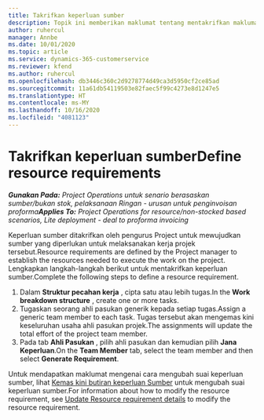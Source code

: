 ```yaml
---
title: Takrifkan keperluan sumber
description: Topik ini memberikan maklumat tentang mentakrifkan maklumat keperluan sumber.
author: ruhercul
manager: Annbe
ms.date: 10/01/2020
ms.topic: article
ms.service: dynamics-365-customerservice
ms.reviewer: kfend
ms.author: ruhercul
ms.openlocfilehash: db3446c360c2d9278774d49ca3d5950cf2ce85ad
ms.sourcegitcommit: 11a61db54119503e82faec5f99c4273e8d1247e5
ms.translationtype: HT
ms.contentlocale: ms-MY
ms.lasthandoff: 10/16/2020
ms.locfileid: "4081123"
---
```

# <a name="define-resource-requirements"></a><span data-ttu-id="5f060-103">Takrifkan keperluan sumber</span><span class="sxs-lookup"><span data-stu-id="5f060-103">Define resource requirements</span></span>

<span data-ttu-id="5f060-104">_**Gunakan Pada:** Project Operations untuk senario berasaskan sumber/bukan stok, pelaksanaan Ringan - urusan untuk penginvoisan proforma_</span><span class="sxs-lookup"><span data-stu-id="5f060-104">_**Applies To:** Project Operations for resource/non-stocked based scenarios, Lite deployment - deal to proforma invoicing_</span></span>

<span data-ttu-id="5f060-105">Keperluan sumber ditakrifkan oleh pengurus Project untuk mewujudkan sumber yang diperlukan untuk melaksanakan kerja projek tersebut.</span><span class="sxs-lookup"><span data-stu-id="5f060-105">Resource requirements are defined by the Project manager to establish the resources needed to execute the work on the project.</span></span> <span data-ttu-id="5f060-106">Lengkapkan langkah-langkah berikut untuk mentakrifkan keperluan sumber.</span><span class="sxs-lookup"><span data-stu-id="5f060-106">Complete the following steps to define a resource requirement.</span></span>

1.  <span data-ttu-id="5f060-107">Dalam **Struktur pecahan kerja** , cipta satu atau lebih tugas.</span><span class="sxs-lookup"><span data-stu-id="5f060-107">In the **Work breakdown structure** , create one or more tasks.</span></span>
2.  <span data-ttu-id="5f060-108">Tugaskan seorang ahli pasukan generik kepada setiap tugas.</span><span class="sxs-lookup"><span data-stu-id="5f060-108">Assign a generic team member to each task.</span></span> <span data-ttu-id="5f060-109">Tugas tersebut akan mengemas kini keseluruhan usaha ahli pasukan projek.</span><span class="sxs-lookup"><span data-stu-id="5f060-109">The assignments will update the total effort of the project team member.</span></span>
3.  <span data-ttu-id="5f060-110">Pada tab **Ahli Pasukan** , pilih ahli pasukan dan kemudian pilih **Jana Keperluan**.</span><span class="sxs-lookup"><span data-stu-id="5f060-110">On the **Team Member** tab, select the team member and then select **Generate Requirement**.</span></span>

<span data-ttu-id="5f060-111">Untuk mendapatkan maklumat mengenai cara mengubah suai keperluan sumber, lihat [Kemas kini butiran keperluan Sumber](define-resource-requirements.md) untuk mengubah suai keperluan sumber.</span><span class="sxs-lookup"><span data-stu-id="5f060-111">For information about how to modify the resource requirement, see [Update Resource requirement details](define-resource-requirements.md) to modify the resource requirement.</span></span>